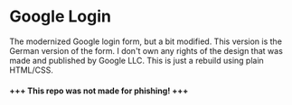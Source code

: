 # Google Login
The modernized Google login form, but a bit modified. This version is the German version of the form. I don't own any rights of the design that was made and published by Google LLC. This is just a rebuild using plain HTML/CSS.

#### +++ This repo was not made for phishing! +++